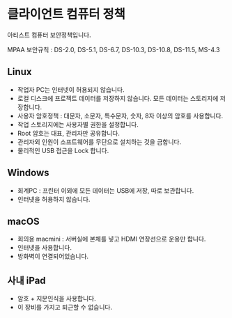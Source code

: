 # 클라이언트 컴퓨터 정책
아티스트 컴퓨터 보안정책입니다.

MPAA 보안규칙 : DS-2.0, DS-5.1, DS-6.7, DS-10.3, DS-10.8, DS-11.5, MS-4.3

## Linux
- 작업자 PC는 인터넷이 허용되지 않습니다.
- 로컬 디스크에 프로젝트 데이터를 저장하지 않습니다. 모든 데이터는 스토리지에 저장합니다.
- 사용자 암호정책 : 대문자, 소문자, 특수문자, 숫자, 8자 이상의 암호를 사용합니다.
- 작업 스토리지에는 사용자별 권한을 설정합니다.
- Root 암호는 대표, 관리자만 공유합니다.
- 관리자외 인원이 소프트웨어를 무단으로 설치하는 것을 금합니다.
- 물리적인 USB 접근을 Lock 합니다.

## Windows
- 회계PC : 프린터 이외에 모든 데이터는 USB에 저장, 따로 보관합니다.
- 인터넷을 허용하지 않습니다.

## macOS
- 회의용 macmini : 서버실에 본체를 넣고 HDMI 연장선으로 운용만 합니다.
- 인터넷을 사용합니다.
- 방화벽이 연결되어있습니다.

## 사내 iPad
- 암호 + 지문인식을 사용합니다.
- 이 장비를 가지고 퇴근할 수 없습니다.
